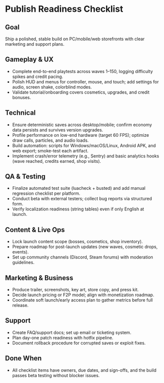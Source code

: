 # Publish Readiness Checklist

## Goal
Ship a polished, stable build on PC/mobile/web storefronts with clear marketing and support plans.

## Gameplay & UX
- Complete end-to-end playtests across waves 1–150, logging difficulty spikes and credit pacing.
- Polish HUD and menus for controller, mouse, and touch; add settings for audio, screen shake, colorblind modes.
- Validate tutorial/onboarding covers cosmetics, upgrades, and credit bonuses.

## Technical
- Ensure deterministic saves across desktop/mobile; confirm economy data persists and survives version upgrades.
- Profile performance on low-end hardware (target 60 FPS); optimize draw calls, particles, and audio loads.
- Build automation: scripts for Windows/macOS/Linux, Android APK, and web export; smoke-test each artifact.
- Implement crash/error telemetry (e.g., Sentry) and basic analytics hooks (wave reached, credits earned, shop visits).

## QA & Testing
- Finalize automated test suite (luacheck + busted) and add manual regression checklist per platform.
- Conduct beta with external testers; collect bug reports via structured form.
- Verify localization readiness (string tables) even if only English at launch.

## Content & Live Ops
- Lock launch content scope (bosses, cosmetics, shop inventory).
- Prepare roadmap for post-launch updates (new waves, cosmetic drops, events).
- Set up community channels (Discord, Steam forums) with moderation guidelines.

## Marketing & Business
- Produce trailer, screenshots, key art, store copy, and press kit.
- Decide launch pricing or F2P model; align with monetization roadmap.
- Coordinate soft launch/early access plan to gather metrics before full release.

## Support
- Create FAQ/support docs; set up email or ticketing system.
- Plan day-one patch readiness with hotfix pipeline.
- Document rollback procedure for corrupted saves or exploit fixes.

## Done When
- All checklist items have owners, due dates, and sign-offs, and the build passes beta testing without blocker issues.

